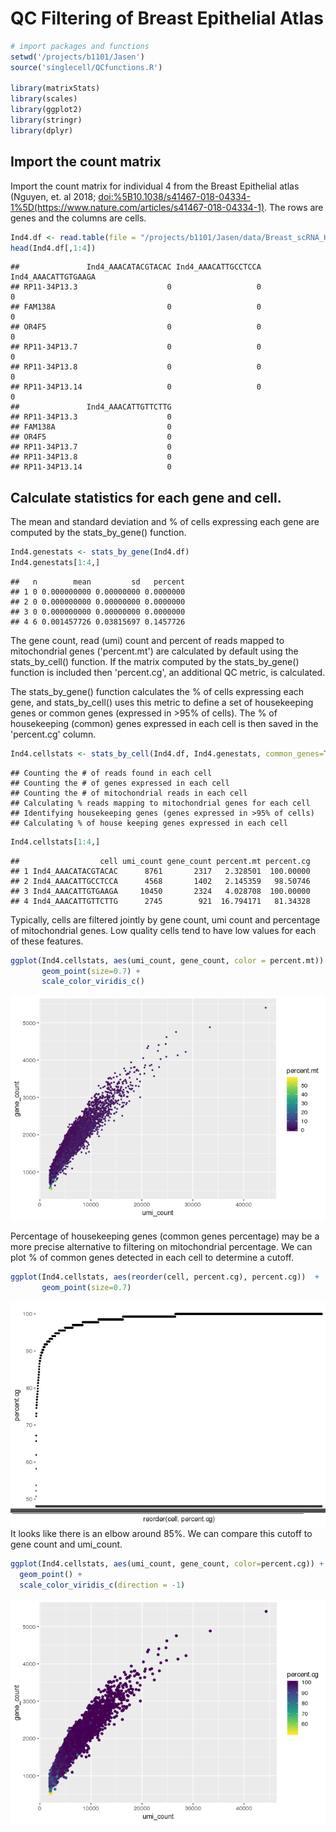 QC Filtering of Breast Epithelial Atlas
=======================================

``` r
# import packages and functions
setwd('/projects/b1101/Jasen')
source('singlecell/QCfunctions.R')

library(matrixStats)
library(scales)
library(ggplot2)
library(stringr)
library(dplyr)
```

Import the count matrix
-----------------------

Import the count matrix for individual 4 from the Breast Epithelial atlas (Nguyen, et. al 2018; <doi:%5B10.1038/s41467-018-04334-1%5D(https://www.nature.com/articles/s41467-018-04334-1)>. The rows are genes and the columns are cells.

``` r
Ind4.df <- read.table(file = "/projects/b1101/Jasen/data/Breast_scRNA_Kessenbrock_Ind4.txt", header = TRUE, row.names=1)
head(Ind4.df[,1:4])
```

    ##               Ind4_AAACATACGTACAC Ind4_AAACATTGCCTCCA Ind4_AAACATTGTGAAGA
    ## RP11-34P13.3                    0                   0                   0
    ## FAM138A                         0                   0                   0
    ## OR4F5                           0                   0                   0
    ## RP11-34P13.7                    0                   0                   0
    ## RP11-34P13.8                    0                   0                   0
    ## RP11-34P13.14                   0                   0                   0
    ##               Ind4_AAACATTGTTCTTG
    ## RP11-34P13.3                    0
    ## FAM138A                         0
    ## OR4F5                           0
    ## RP11-34P13.7                    0
    ## RP11-34P13.8                    0
    ## RP11-34P13.14                   0

Calculate statistics for each gene and cell.
--------------------------------------------

The mean and standard deviation and % of cells expressing each gene are computed by the stats\_by\_gene() function.

``` r
Ind4.genestats <- stats_by_gene(Ind4.df)
Ind4.genestats[1:4,]
```

    ##   n        mean         sd   percent
    ## 1 0 0.000000000 0.00000000 0.0000000
    ## 2 0 0.000000000 0.00000000 0.0000000
    ## 3 0 0.000000000 0.00000000 0.0000000
    ## 4 6 0.001457726 0.03815697 0.1457726

The gene count, read (umi) count and percent of reads mapped to mitochondrial genes ('percent.mt') are calculated by default using the stats\_by\_cell() function. If the matrix computed by the stats\_by\_gene() function is included then 'percent.cg', an additional QC metric, is calculated.

The stats\_by\_gene() function calculates the % of cells expressing each gene, and stats\_by\_cell() uses this metric to define a set of housekeeping genes or common genes (expressed in &gt;95% of cells). The % of housekeeping (common) genes expressed in each cell is then saved in the 'percent.cg' column.

``` r
Ind4.cellstats <- stats_by_cell(Ind4.df, Ind4.genestats, common_genes=TRUE)
```

    ## Counting the # of reads found in each cell 
    ## Counting the # of genes expressed in each cell 
    ## Counting the # of mitochondrial reads in each cell 
    ## Calculating % reads mapping to mitochondrial genes for each cell 
    ## Identifying housekeeping genes (genes expressed in >95% of cells) 
    ## Calculating % of house keeping genes expressed in each cell

``` r
Ind4.cellstats[1:4,]
```

    ##                  cell umi_count gene_count percent.mt percent.cg
    ## 1 Ind4_AAACATACGTACAC      8761       2317   2.328501  100.00000
    ## 2 Ind4_AAACATTGCCTCCA      4568       1402   2.145359   98.50746
    ## 3 Ind4_AAACATTGTGAAGA     10450       2324   4.028708  100.00000
    ## 4 Ind4_AAACATTGTTCTTG      2745        921  16.794171   81.34328

Typically, cells are filtered jointly by gene count, umi count and percentage of mitochondrial genes. Low quality cells tend to have low values for each of these features.

``` r
ggplot(Ind4.cellstats, aes(umi_count, gene_count, color = percent.mt)) +
       geom_point(size=0.7) +
       scale_color_viridis_c()
```

![](images/QC_filtering_files/figure-markdown_github/unnamed-chunk-26-1.png)

Percentage of housekeeping genes (common genes percentage) may be a more precise alternative to filtering on mitochondrial percentage. We can plot % of common genes detected in each cell to determine a cutoff.

``` r
ggplot(Ind4.cellstats, aes(reorder(cell, percent.cg), percent.cg))  + 
       geom_point(size=0.7) 
```

![](images/QC_filtering_files/figure-markdown_github/unnamed-chunk-27-1.png) It looks like there is an elbow around 85%. We can compare this cutoff to gene count and umi\_count.

``` r
ggplot(Ind4.cellstats, aes(umi_count, gene_count, color=percent.cg)) +
  geom_point() +
  scale_color_viridis_c(direction = -1)
```

![](images/QC_filtering_files/figure-markdown_github/unnamed-chunk-28-1.png)
